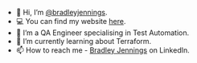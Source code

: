 - 👋 Hi, I’m [@bradleyjennings](https://github.com/bradleyjennings).
- 💻 You can find my website [here](http://www.bradleyjennings.co.uk).
- 👀 I’m a QA Engineer specialising in Test Automation.
- 🌱 I’m currently learning about Terraform.
- 📫 How to reach me - [Bradley Jennings](https://www.linkedin.com/in/bradley-jennings-b55a14181/) on LinkedIn.

<!---
bradleyjennings/bradleyjennings is a ✨ special ✨ repository because its `README.md` (this file) appears on your GitHub profile.
You can click the Preview link to take a look at your changes.
--->
